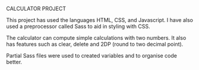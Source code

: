 CALCULATOR PROJECT

This project has used the languages HTML, CSS, and Javascript.
I have also used a preprocessor called Sass to aid in styling with CSS.

The calculator can compute simple calculations with two numbers. 
It also has features such as clear, delete and 2DP (round to two decimal point).

Partial Sass files were used to created variables and to organise code better.

